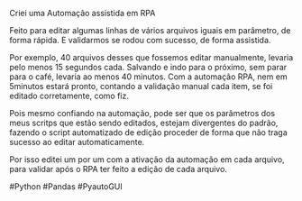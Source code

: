 Criei uma Automação assistida em RPA

Feito para editar algumas linhas de vários arquivos iguais em parâmetro, de forma rápida. E validarmos se rodou com sucesso, de forma assistida.

Por exemplo, 40 arquivos desses que fossemos editar manualmente, levaria pelo menos 15 segundos cada. Salvando e indo para o próximo, sem parar para o café, levaria ao menos 40 minutos. Com a automação RPA, nem em 5minutos estará pronto, contando a validação manual cada item, se foi editado corretamente, como fiz. 

Pois mesmo confiando na automação, pode ser que os parâmetros dos meus scritps que estão sendo editados, estejam divergentes do padrão, fazendo o script automatizado de edição proceder de forma que não traga sucesso ao editar automaticamente. 

Por isso editei um por um com a ativação da automação em cada arquivo, para validar após o RPA ter feito a edição de cada arquivo. 



#Python
#Pandas
#PyautoGUI
